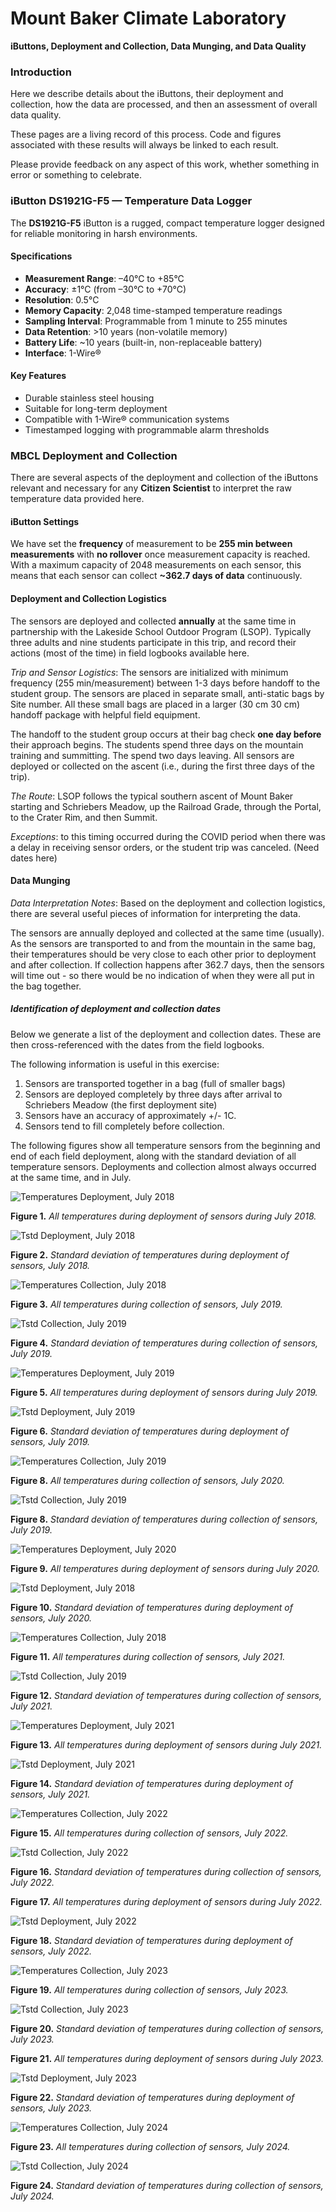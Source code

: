 # Mount Baker Climate Laboratory

**iButtons, Deployment and Collection, Data Munging, and Data Quality**

### Introduction
Here we describe details about the iButtons, their deployment and collection, how the data are processed, and then an assessment of overall data quality.

These pages are a living record of this process. Code and figures associated with these results will always be linked to each result. 

Please provide feedback on any aspect of this work, whether something in error or something to celebrate.

### iButton DS1921G-F5 — Temperature Data Logger

The **DS1921G-F5** iButton is a rugged, compact temperature logger designed for reliable monitoring in harsh environments.

#### Specifications

- **Measurement Range**: –40°C to +85°C  
- **Accuracy**: ±1°C (from –30°C to +70°C)  
- **Resolution**: 0.5°C  
- **Memory Capacity**: 2,048 time-stamped temperature readings  
- **Sampling Interval**: Programmable from 1 minute to 255 minutes  
- **Data Retention**: >10 years (non-volatile memory)  
- **Battery Life**: ~10 years (built-in, non-replaceable battery)  
- **Interface**: 1-Wire®

#### Key Features

- Durable stainless steel housing  
- Suitable for long-term deployment  
- Compatible with 1-Wire® communication systems  
- Timestamped logging with programmable alarm thresholds

### MBCL Deployment and Collection

There are several aspects of the deployment and collection of the iButtons relevant and necessary for any **Citizen Scientist** to interpret the raw temperature data provided here.

#### iButton Settings
We have set the **frequency** of measurement to be **255 min between measurements** with **no rollover** once measurement capacity is reached. With a maximum capacity of 2048 measurements on each sensor, this means that each sensor can collect **~362.7 days of data** continuously. 

#### Deployment and Collection Logistics
The sensors are deployed and collected **annually** at the same time in partnership with the Lakeside School Outdoor Program (LSOP). Typically three adults and nine students participate in this trip, and record their actions (most of the time) in field logbooks available here. 

*Trip and Sensor Logistics*: The sensors are initialized with minimum frequency (255 min/measurement) between 1-3 days before handoff to the student group. The sensors are placed in separate small, anti-static bags by Site number. All these small bags are placed in a larger (30 cm 30 cm) handoff package with helpful field equipment. 

The handoff to the student group occurs at their bag check **one day before** their approach begins. The students spend three days on the mountain training and summitting. The spend two days leaving. All sensors are deployed or collected on the ascent (i.e., during the first three days of the trip).

*The Route*: LSOP follows the typical southern ascent of Mount Baker starting and Schriebers Meadow, up the Railroad Grade, through the Portal, to the Crater Rim, and then Summit. 

*Exceptions*: to this timing occurred during the COVID period when there was a delay in receiving sensor orders, or the student trip was canceled. (Need dates here)

#### Data Munging
*Data Interpretation Notes*: Based on the deployment and collection logistics, there are several useful pieces of information for interpreting the data. 

The sensors are annually deployed and collected at the same time (usually). As the sensors are transported to and from the mountain in the same bag, their temperatures should be very close to each other prior to deployment and after collection. If collection happens after 362.7 days, then the sensors will time out - so there would be no indication of when they were all put in the bag together.

##### Identification of deployment and collection dates
Below we generate a list of the deployment and collection dates. These are then cross-referenced with the dates from the field logbooks. 

The following information is useful in this exercise:
1. Sensors are transported together in a bag (full of smaller bags)
2. Sensors are deployed completely by three days after arrival to Schriebers Meadow (the first deployment site)
3. Sensors have an accuracy of approximately +/- 1C. 
4. Sensors tend to fill completely before collection.

The following figures show all temperature sensors from the beginning and end of each field deployment, along with the standard deviation of all temperature sensors. Deployments and collection almost always occurred at the same time, and in July.



![Temperatures Deployment, July 2018](./images/startStopFigures/MBCL_Temperatures_beg_2018-2019.jpg "Temperatures Deployment, July 2018")

**Figure 1.** *All temperatures during deployment of sensors during July 2018.*

![Tstd Deployment, July 2018](./images/startStopFigures/STD_julyBeg_2018-2019.jpg "Tstd Deployment, July 2018")

**Figure 2.** *Standard deviation of temperatures during deployment of sensors, July 2018.*

![Temperatures Collection, July 2018](./images/startStopFigures/MBCL_Temperatures_end_2018-2019.jpg "Temperatures Collection, July 2018")

**Figure 3.** *All temperatures during collection of sensors, July 2019.*

![Tstd Collection, July 2019](./images/startStopFigures/STD_julyEnd_2018-2019.jpg "Tstd Collection, July 2019")

**Figure 4.** *Standard deviation of temperatures during collection of sensors, July 2019.*

![Temperatures Deployment, July 2019](./images/startStopFigures/MBCL_Temperatures_beg_2019-2020.jpg "Temperatures Deployment, July 2019")

**Figure 5.** *All temperatures during deployment of sensors during July 2019.*

![Tstd Deployment, July 2019](./images/startStopFigures/STD_julyBeg_2019-2020.jpg "Tstd Deployment, July 2019")

**Figure 6.** *Standard deviation of temperatures during deployment of sensors, July 2019.*

![Temperatures Collection, July 2019](./images/startStopFigures/MBCL_Temperatures_end_2019-2020.jpg "Temperatures Collection, July 2019")

**Figure 8.** *All temperatures during collection of sensors, July 2020.*

![Tstd Collection, July 2019](./images/startStopFigures/STD_julyEnd_2019-2020.jpg "Tstd Collection, July 2020")

**Figure 8.** *Standard deviation of temperatures during collection of sensors, July 2019.*

![Temperatures Deployment, July 2020](./images/startStopFigures/MBCL_Temperatures_beg_2020-2021.jpg "Temperatures Deployment, July 2020")

**Figure 9.** *All temperatures during deployment of sensors during July 2020.*

![Tstd Deployment, July 2018](./images/startStopFigures/STD_julyBeg_2020-2021.jpg "Tstd Deployment, July 2018")

**Figure 10.** *Standard deviation of temperatures during deployment of sensors, July 2020.*

![Temperatures Collection, July 2018](./images/startStopFigures/MBCL_Temperatures_end_2020-2021.jpg "Temperatures Collection, July 2018")

**Figure 11.** *All temperatures during collection of sensors, July 2021.*

![Tstd Collection, July 2019](./images/startStopFigures/STD_julyEnd_2020-2021.jpg "Tstd Collection, July 2021")

**Figure 12.** *Standard deviation of temperatures during collection of sensors, July 2021.*


![Temperatures Deployment, July 2021](./images/startStopFigures/MBCL_Temperatures_beg_2021-2022.jpg "Temperatures Deployment, July 2021")

**Figure 13.** *All temperatures during deployment of sensors during July 2021.*

![Tstd Deployment, July 2021](./images/startStopFigures/STD_julyBeg_2021-2022.jpg "Tstd Deployment, July 2021")

**Figure 14.** *Standard deviation of temperatures during deployment of sensors, July 2021.*

![Temperatures Collection, July 2022](./images/startStopFigures/MBCL_Temperatures_end_2021-2022.jpg "Temperatures Collection, July 2022")

**Figure 15.** *All temperatures during collection of sensors, July 2022.*

![Tstd Collection, July 2022](./images/startStopFigures/STD_julyEnd_2021-2022.jpg "Tstd Collection, July 2022")

**Figure 16.** *Standard deviation of temperatures during collection of sensors, July 2022.*


**Figure 17.** *All temperatures during deployment of sensors during July 2022.*

![Tstd Deployment, July 2022](./images/startStopFigures/STD_julyBeg_2022-2023.jpg "Tstd Deployment, July 2022")

**Figure 18.** *Standard deviation of temperatures during deployment of sensors, July 2022.*

![Temperatures Collection, July 2023](./images/startStopFigures/MBCL_Temperatures_end_2022-2023.jpg "Temperatures Collection, July 2023")

**Figure 19.** *All temperatures during collection of sensors, July 2023.*

![Tstd Collection, July 2023](./images/startStopFigures/STD_julyEnd_2022-2023.jpg "Tstd Collection, July 2023")

**Figure 20.** *Standard deviation of temperatures during collection of sensors, July 2023.*


**Figure 21.** *All temperatures during deployment of sensors during July 2023.*

![Tstd Deployment, July 2023](./images/startStopFigures/STD_julyBeg_2023-2024.jpg "Tstd Deployment, July 2023")

**Figure 22.** *Standard deviation of temperatures during deployment of sensors, July 2023.*

![Temperatures Collection, July 2024](./images/startStopFigures/MBCL_Temperatures_end_2023-2024.jpg "Temperatures Collection, July 2024")

**Figure 23.** *All temperatures during collection of sensors, July 2024.*

![Tstd Collection, July 2024](./images/startStopFigures/STD_julyEnd_2023-2024.jpg "Tstd Collection, July 2024")

**Figure 24.** *Standard deviation of temperatures during collection of sensors, July 2024.*
